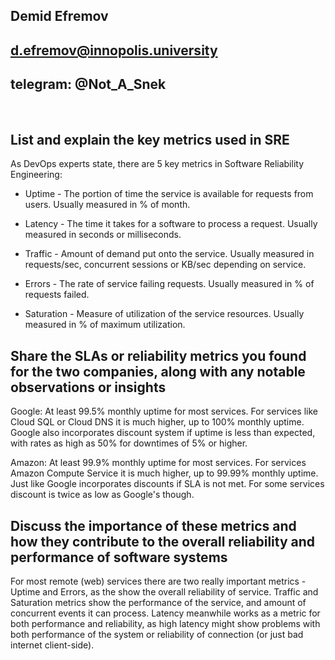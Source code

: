 ## Demid Efremov
## d.efremov@innopolis.university
## telegram: @Not_A_Snek
&nbsp;

## List and explain the key metrics used in SRE
As DevOps experts state, there are 5 key metrics in Software Reliability Engineering:

- Uptime - The portion of time the service is available for requests from users. Usually measured in % of month.

- Latency - The time it takes for a software to process a request. Usually measured in seconds or milliseconds.

- Traffic - Amount of demand put onto the service. Usually measured in requests/sec, concurrent sessions or KB/sec depending on service.

- Errors - The rate of service failing requests. Usually measured in % of requests failed.

- Saturation - Measure of utilization of the service resources. Usually measured in % of maximum utilization.


## Share the SLAs or reliability metrics you found for the two companies, along with any notable observations or insights

Google: At least 99.5% monthly uptime for most services. For services like Cloud SQL or Cloud DNS it is much higher, up to 100% monthly uptime. Google also incorporates discount system if uptime is less than expected, with rates as high as 50% for downtimes of 5% or higher.

Amazon: At least 99.9% monthly uptime for most services. For services Amazon Compute Service it is much higher, up to 99.99% monthly uptime. Just like Google incorporates discounts if SLA is not met. For some services discount is twice as low as Google's though.


## Discuss the importance of these metrics and how they contribute to the overall reliability and performance of software systems

For most remote (web) services there are two really important metrics - Uptime and Errors, as the show the overall reliability of service. Traffic and Saturation metrics show the performance of the service, and amount of concurrent events it can process. Latency meanwhile works as a metric for both performance and reliability, as high latency might show problems with both performance of the system or reliability of connection (or just bad internet client-side).
